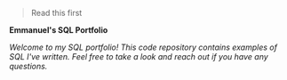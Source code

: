 > Read this first

**Emmanuel's SQL Portfolio**

_Welcome to my SQL portfolio! This code repository contains examples of SQL I've written. Feel free to take a look and reach out if you have any questions._
